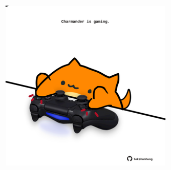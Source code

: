 <!-- built at 31/07/2024, 13:03:09 UTC -->
<p align="center">
  <img width="500" height="500" src="./ReadmeImage.svg">
</p>
